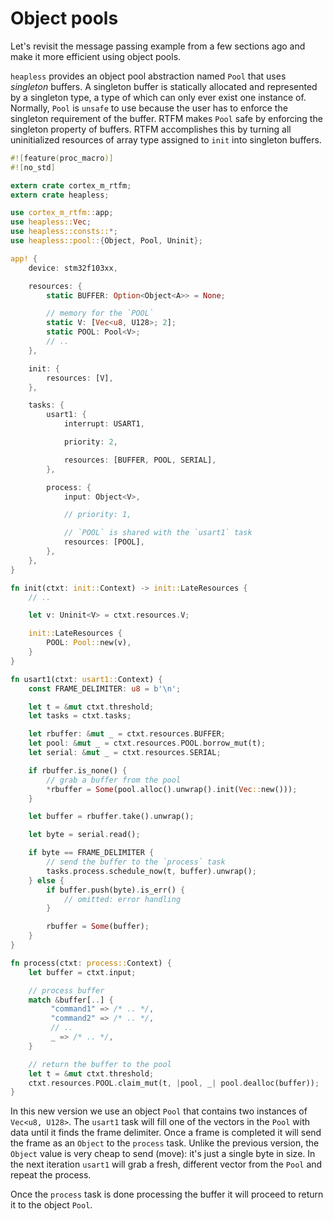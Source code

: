 # Object pools

Let's revisit the message passing example from a few sections ago and make it more efficient using
object pools.

`heapless` provides an object pool abstraction named `Pool` that uses *singleton* buffers. A
singleton buffer is statically allocated and represented by a singleton type, a type of which can
only ever exist one instance of. Normally, `Pool` is `unsafe` to use because the user has to enforce
the singleton requirement of the buffer. RTFM makes `Pool` safe by enforcing the singleton property
of buffers. RTFM accomplishes this by turning all uninitialized resources of array type assigned to
`init` into singleton buffers.

``` rust
#![feature(proc_macro)]
#![no_std]

extern crate cortex_m_rtfm;
extern crate heapless;

use cortex_m_rtfm::app;
use heapless::Vec;
use heapless::consts::*;
use heapless::pool::{Object, Pool, Uninit};

app! {
    device: stm32f103xx,

    resources: {
        static BUFFER: Option<Object<A>> = None;

        // memory for the `POOL`
        static V: [Vec<u8, U128>; 2];
        static POOL: Pool<V>;
        // ..
    },

    init: {
        resources: [V],
    },

    tasks: {
        usart1: {
            interrupt: USART1,

            priority: 2,

            resources: [BUFFER, POOL, SERIAL],
        },

        process: {
            input: Object<V>,

            // priority: 1,

            // `POOL` is shared with the `usart1` task
            resources: [POOL],
        },
    },
}

fn init(ctxt: init::Context) -> init::LateResources {
    // ..

    let v: Uninit<V> = ctxt.resources.V;

    init::LateResources {
        POOL: Pool::new(v),
    }
}

fn usart1(ctxt: usart1::Context) {
    const FRAME_DELIMITER: u8 = b'\n';

    let t = &mut ctxt.threshold;
    let tasks = ctxt.tasks;

    let rbuffer: &mut _ = ctxt.resources.BUFFER;
    let pool: &mut _ = ctxt.resources.POOL.borrow_mut(t);
    let serial: &mut _ = ctxt.resources.SERIAL;

    if rbuffer.is_none() {
        // grab a buffer from the pool
        *rbuffer = Some(pool.alloc().unwrap().init(Vec::new()));
    }

    let buffer = rbuffer.take().unwrap();

    let byte = serial.read();

    if byte == FRAME_DELIMITER {
        // send the buffer to the `process` task
        tasks.process.schedule_now(t, buffer).unwrap();
    } else {
        if buffer.push(byte).is_err() {
            // omitted: error handling
        }

        rbuffer = Some(buffer);
    }
}

fn process(ctxt: process::Context) {
    let buffer = ctxt.input;

    // process buffer
    match &buffer[..] {
         "command1" => /* .. */,
         "command2" => /* .. */,
         // ..
         _ => /* .. */,
    }

    // return the buffer to the pool
    let t = &mut ctxt.threshold;
    ctxt.resources.POOL.claim_mut(t, |pool, _| pool.dealloc(buffer));
}
```

In this new version we use an object `Pool` that contains two instances of `Vec<u8, U128>`. The
`usart1` task will fill one of the vectors in the `Pool` with data until it finds the frame
delimiter. Once a frame is completed it will send the frame as an `Object` to the `process` task.
Unlike the previous version, the `Object` value is very cheap to send (move): it's just a single
byte in size. In the next iteration `usart1` will grab a fresh, different vector from the `Pool` and
repeat the process.

Once the `process` task is done processing the buffer it will proceed to return it to the object
`Pool`.
